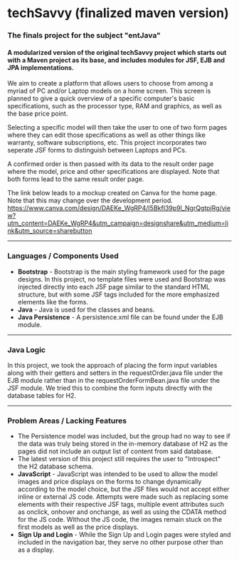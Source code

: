 # techSavvy (finalized maven version)
### The finals project for the subject "entJava"
#### A modularized version of the original techSavvy project which starts out with a Maven project as its base, and includes modules for JSF, EJB and JPA implementations.

We aim to create a platform that allows users to choose from among a myriad of PC and/or Laptop models on a home screen. This screen is planned to give a quick overview
of a specific computer's basic specifications, such as the processor type, RAM and graphics, as well as the base price point.

Selecting a specific model will then take the user to one of two form pages where they can edit those specifications as well as other things like warranty, software subscriptions, etc. This project incorporates two seperate JSF forms to distinguish between Laptops and PCs.

A confirmed order is then passed with its data to the result order page where the model, price and other specifications are displayed. Note that both forms lead to the same result order page.

The link below leads to a mockup created on Canva for the home page. Note that this may change over the development period.
https://www.canva.com/design/DAEKe_WgRP4/I5BkfI39p9l_NgrQgtpjRg/view?utm_content=DAEKe_WgRP4&utm_campaign=designshare&utm_medium=link&utm_source=sharebutton

---
### Languages / Components Used
* **Bootstrap** - Bootstrap is the main styling framework used for the page designs. In this project, no template files were used and Bootstrap was injected directly into each JSF page similar to the standard HTML structure, but with some JSF tags included for the more emphasized elements like the forms.
* **Java** - Java is used for the classes and beans.
* **Java Persistence** - A persistence.xml file can be found under the EJB module.

---
### Java Logic
In this project, we took the approach of placing the form input variables along with their getters and setters in the requestOrder.java file under the EJB module rather than in the requestOrderFormBean.java file under the JSF module. We tried this to combine the form inputs directly with the database tables for H2.

---
### Problem Areas / Lacking Features
* The Persistence model was included, but the group had no way to see if the data was truly being stored in the in-memory database of H2 as the pages did not include an output list of content from said database.
* The latest version of this project still requires the user to "Introspect" the H2 database schema.
* **JavaScript** - JavaScript was intended to be used to allow the model images and price displays on the forms to change dynamically according to the model choice, but the JSF files would not accept either inline or external JS code. Attempts were made such as replacing some elements with their respective JSF tags, multiple event attributes such as onclick, onhover and onchange, as well as using the CDATA method for the JS code. Without the JS code, the images remain stuck on the first models as well as the price displays.
* **Sign Up and Login** - While the Sign Up and Login pages were styled and included in the navigation bar, they serve no other purpose other than as a display.
